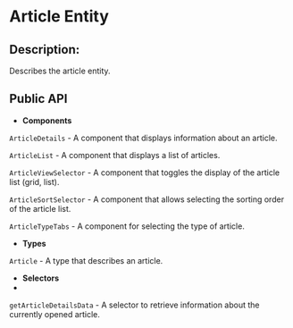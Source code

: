 # Article Entity

## Description:

Describes the article entity.

## Public API
- **Components**

`ArticleDetails` - A component that displays information about an article.

`ArticleList` - A component that displays a list of articles.

`ArticleViewSelector` - A component that toggles the display of the article list (grid, list).

`ArticleSortSelector` - A component that allows selecting the sorting order of the article list.

`ArticleTypeTabs` - A component for selecting the type of article.

- **Types**

`Article` - A type that describes an article.

- **Selectors**
- 
`getArticleDetailsData` - A selector to retrieve information about the currently opened article.






